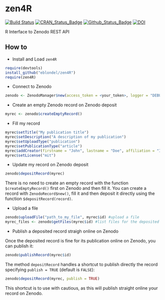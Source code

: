 # zen4R

[![Build Status](https://travis-ci.org/eblondel/zen4R.svg?branch=master)](https://travis-ci.org/eblondel/zen4R)
[![CRAN_Status_Badge](http://www.r-pkg.org/badges/version/zen4R)](https://cran.r-project.org/package=zen4R)
[![Github_Status_Badge](https://img.shields.io/badge/Github-0.1-blue.svg)](https://github.com/eblondel/zen4R)
[![DOI](https://zenodo.org/badge/DOI/10.5281/zenodo.2547036.svg)](https://doi.org/10.5281/zenodo.2547036)

R Interface to Zenodo REST API

## How to

* Install and Load ``zen4R``

```r
require(devtools)
install_github("eblondel/zen4R")
require(zen4R)
```

* Connect to Zenodo

```r
zenodo <- ZenodoManager$new(access_token = <your_token>, logger = "DEBUG")
```

* Create an empty Zenodo record on Zenodo deposit

```r
myrec <- zenodo$createEmptyRecord()
```

* Fill my record

```r
myrec$setTitle("My publication title")
myrec$setDescription("A description of my publication")
myrec$setUploadType("publication")
myrec$setPublicationType("article")
myrec$addCreator(firstname = "John", lastname = "Doe", affiliation = "Independent")
myrec$setLicense("mit")
```

* Update my record on Zenodo deposit

```r
zenodo$depositRecord(myrec)
```

There is no need to create an empty record with the function ``$createEmptyRecord()``
first on Zenodo and then fill it. You can create a record with ``ZenodoRecord$new()``,
fill it and then deposit it directly using the function ``$depositRecord(record)``.

* Upload a file

```r
zenodo$uploadFile("path_to_my_file", myrec$id) #upload a file
myrec_files <- zenodo$getFiles(myrec$id) #list files for the deposited record
```

* Publish a deposited record straigh online on Zenodo

Once the deposited record is fine for its publication online on Zenodo, you can publish it:

```r
zenodo$publishRecord(myrec$id)
```

The method ``depositRecord`` handles a shortcut to publish directly the record specifying ``publish = TRUE`` (default is ``FALSE``):

```r
zenodo$depositRecord(myrec, publish = TRUE)
```

This shortcut is to use with cautious, as this will publish straight online your record on Zenodo.
